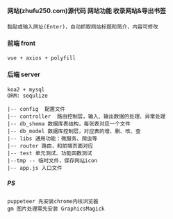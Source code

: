 #### 网站(zhufu250.com)源代码 网站功能 收录网站&导出书签

```
黏贴或输入网址(Enter)，自动抓取网站标题和简介，内容可修改
```
#### 前端 front
```
vue + axios + polyfill
```
#### 后端 server
```
koa2 + mysql
ORM: sequlize
```
```
|-- config  配置文件
|-- controller  路由控制层，输入、输出数据的处理、异常处理
|-- db_shema 数据库表结构，每张表对应一个文件
|-- db_model 数据库控制层，对应表的增、删、改、查
|-- libs 通用功能：微服务、爬虫等
|-- router 路由，和前端页面对应
|-- test 单元测试、功能函数测试
|--tmp -- 临时文件，保存网站icon
|-- app.js 入口文件
```

##### PS
```
puppeteer 先安装chrome内核浏览器
gm 图片处理需先安装 GraphicsMagick
```
